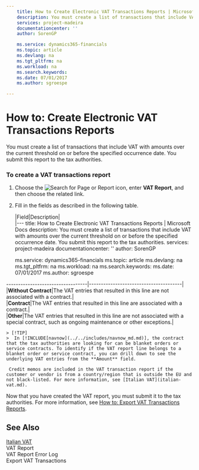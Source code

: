 ```yaml
---
    title: How to Create Electronic VAT Transactions Reports | Microsoft Docs
    description: You must create a list of transactions that include VAT with amounts over the current threshold on or before the specified occurrence date. You submit this report to the tax authorities.
    services: project-madeira
    documentationcenter: ''
    author: SorenGP

    ms.service: dynamics365-financials
    ms.topic: article
    ms.devlang: na
    ms.tgt_pltfrm: na
    ms.workload: na
    ms.search.keywords:
    ms.date: 07/01/2017
    ms.author: sgroespe

---
```

# How to: Create Electronic VAT Transactions Reports
You must create a list of transactions that include VAT with amounts over the current threshold on or before the specified occurrence date. You submit this report to the tax authorities.  
  
### To create a VAT transactions report  
  
1.  Choose the ![Search for Page or Report](media/ui-search/search_small.png "Search for Page or Report icon") icon, enter **VAT Report**, and then choose the related link.  
  
2.  Fill in the fields as described in the following table.  
  
    |Field|Description|  
    |---
    title: How to Create Electronic VAT Transactions Reports | Microsoft Docs
    description: You must create a list of transactions that include VAT with amounts over the current threshold on or before the specified occurrence date. You submit this report to the tax authorities.
    services: project-madeira
    documentationcenter: ''
    author: SorenGP

    ms.service: dynamics365-financials
    ms.topic: article
    ms.devlang: na
    ms.tgt_pltfrm: na
    ms.workload: na
    ms.search.keywords:
    ms.date: 07/01/2017
    ms.author: sgroespe

----------------------------------|---------------------------------------|  
    |**Without Contract**|The VAT entries that resulted in this line are not associated with a contract.|  
    |**Contract**|The VAT entries that resulted in this line are associated with a contract.|  
    |**Other**|The VAT entries that resulted in this line are not associated with a special contract, such as ongoing maintenance or other exceptions.|  
  
    > [!TIP]  
    >  In [!INCLUDE[navnow](../../includes/navnow_md.md)], the contract that the tax authorities are looking for can be blanket orders or service contracts. To identify if the VAT report line belongs to a blanket order or service contract, you can drill down to see the underlying VAT entries from the **Amount** field.  
  
     Credit memos are included in the VAT transaction report if the customer or vendor is from a country/region that is outside the EU and not black-listed. For more information, see [Italian VAT](italian-vat.md).  
  
 Now that you have created the VAT report, you must submit it to the tax authorities. For more information, see [How to: Export VAT Transactions Reports](how-to-export-vat-transactions-reports.md).  
  
## See Also  
 [Italian VAT](italian-vat.md)   
 VAT Report   
 VAT Report Error Log   
 Export VAT Transactions